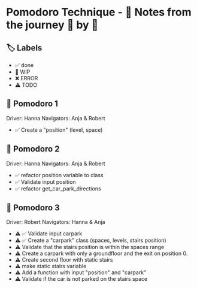 # Pomodoro Technique - 📝 Notes from the journey 🍅 by 🍅
## 🏷 Labels
- ✅ done
- 🚧 WIP
- ❌ ERROR
- ⚠ TODO

## 🍅 Pomodoro 1
Driver: Hanna
Navigators: Anja & Robert

- ✅ Create a "position"  (level, space)

## 🍅 Pomodoro 2
Driver: Hanna
Navigators: Anja & Robert

- ✅ refactor position variable to class
- ✅ Validate input position
- ✅ refactor get_car_park_directions

## 🍅 Pomodoro 3
Driver: Robert
Navigators: Hanna & Anja

- ⚠ ✅ Validate input carpark
- ⚠ ✅ Create a "carpark" class (spaces, levels, stairs position)
- ⚠ Validate that the stairs position is within the spaces range
- ⚠ Create a carpark with only a groundfloor and the exit on position 0. 
- ⚠ Create second floor with static stairs
- ⚠ make static stairs variable
- ⚠ Add a function with input "position" and "carpark"
- ⚠ Validate if the car is not parked on the stairs space
